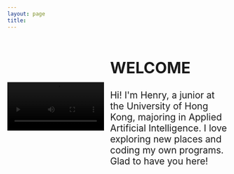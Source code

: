 ```yaml
---
layout: page
title: 
---
```


<style>
video {
    max-width: 220px;
    height: auto;
    filter: brightness(50%); /* Make the video darker */
}

.image-left, .image-right {
    margin: 1em 0;
}

@media (min-width: 20em) {
    .image-left, .image-right {
        display: flex;
        align-items: center;
    }

    .image-left video {
        margin-right: 1em;
        float: left; /* fallback */
    }

    .image-right video {
        order: 1;
        margin-left: 1em;
        float: right; /* fallback */
    }
    
    /* clearfix for fallback */
    .image-left::after,
    .image-right::after {
        content: "";
        display: block;
        clear: both;
    }
}

@media (min-width: 30em) {
    .image-left video, .image-right video {
        flex-shrink: 0;
    }
}
</style>

<div class="image-left">
   <video controls>
      <source src="/assets/vid/travel.mp4" type="video/mp4">
      Your browser does not support the video tag.
   </video>
   <div>
      <h2 style="font-size: 2.5em;">WELCOME</h2>
	  <p style="font-size: 1.5em;">Hi! I'm Henry, a junior at the University of Hong Kong, majoring in Applied Artificial Intelligence. I love exploring new places and coding my own programs. Glad to have you here!</p>
   </div>
</div>